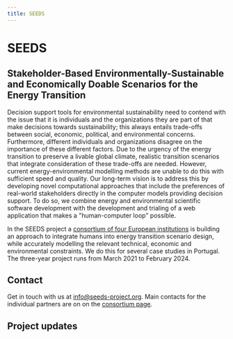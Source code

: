 ```yaml
---
title: SEEDS
---
```


# SEEDS

## Stakeholder-Based Environmentally-Sustainable and Economically Doable Scenarios for the Energy Transition

Decision support tools for environmental sustainability need to contend with the issue that it is individuals and the organizations they are part of that make decisions towards sustainability; this always entails trade-offs between social, economic, political, and environmental concerns. Furthermore, different individuals and organizations disagree on the importance of these different factors. Due to the urgency of the energy transition to preserve a livable global climate, realistic transition scenarios that integrate consideration of these trade-offs are needed. However, current energy-environmental modelling methods are unable to do this with sufficient speed and quality. Our long-term vision is to address this by developing novel computational approaches that include the preferences of real-world stakeholders directly in the computer models providing decision support. To do so, we combine energy and environmental scientific software development with the development and trialing of a web application that makes a "human-computer loop" possible.

In the SEEDS project a [consortium of four European institutions](/about/#partners-and-contacts) is building an approach to integrate humans into energy transition scenario design, while accurately modelling the relevant technical, economic and environmental constraints. We do this for several case studies in Portugal. The three-year project runs from March 2021 to February 2024.

## Contact

Get in touch with us at [info@seeds-project.org](mailto:info@seeds-project.org). Main contacts for the individual partners are on on the [consortium page](/about/#partners-and-contacts).

## Project updates
